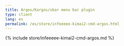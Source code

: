 ```yaml
---
title: Argos/Kargos/xbar menu bar plugin
type: client
lang: es
permalink: /es/store/infeeeee-kimai2-cmd-argos.html
---
```


{% include store/infeeeee-kimai2-cmd-argos.md %}
